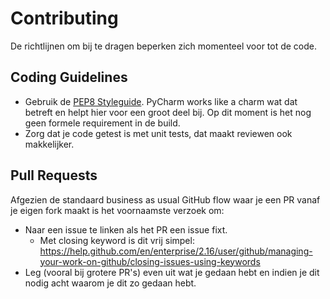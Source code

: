 # Contributing
De richtlijnen om bij te dragen beperken zich momenteel voor tot de code.

## Coding Guidelines
* Gebruik de [PEP8 Styleguide](https://www.python.org/dev/peps/pep-0008/). PyCharm works like a charm 
wat dat betreft en helpt hier voor een groot deel bij. Op dit moment is het nog geen formele requirement
in de build.
* Zorg dat je code getest is met unit tests, dat maakt reviewen ook makkelijker.

## Pull Requests
Afgezien de standaard business as usual GitHub flow waar je een PR vanaf je eigen fork maakt is het voornaamste
verzoek om:
* Naar een issue te linken als het PR een issue fixt.
  * Met closing keyword is dit vrij simpel: https://help.github.com/en/enterprise/2.16/user/github/managing-your-work-on-github/closing-issues-using-keywords
* Leg (vooral bij grotere PR's) even uit wat je gedaan hebt en indien je dit nodig acht waarom je dit zo gedaan hebt.
